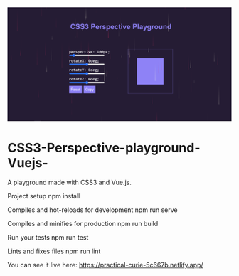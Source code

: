 <img  width=“964” alt="playground" src="https://github.com/Alexandra2888/CSS3-Perspective-playground-Vuejs-/blob/main/play.png">

# CSS3-Perspective-playground-Vuejs-

A playground made with CSS3 and Vue.js.

Project setup
npm install

Compiles and hot-reloads for development
npm run serve

Compiles and minifies for production
npm run build

Run your tests
npm run test

Lints and fixes files
npm run lint


You can see it live here: https://practical-curie-5c667b.netlify.app/
